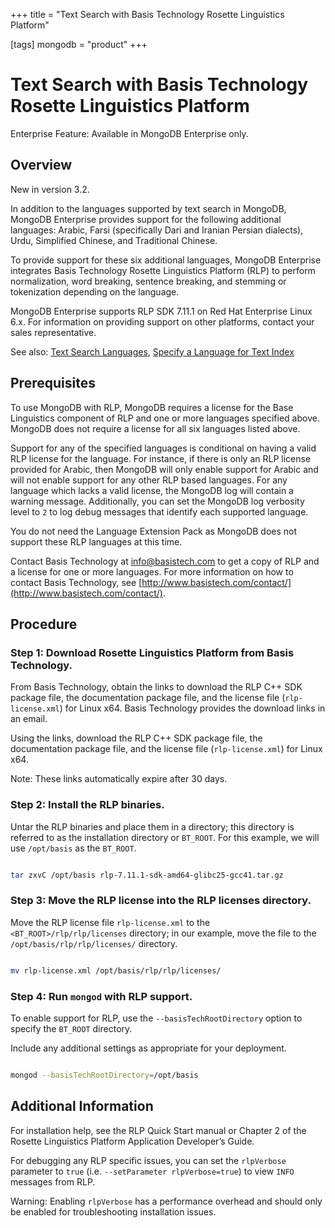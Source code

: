 +++
title = "Text Search with Basis Technology Rosette Linguistics Platform"

[tags]
mongodb = "product"
+++

# Text Search with Basis Technology Rosette Linguistics Platform

Enterprise Feature: Available in MongoDB Enterprise only.


## Overview

New in version 3.2.

In addition to the languages supported by text search in MongoDB,
MongoDB Enterprise provides support for the following additional
languages: Arabic, Farsi (specifically Dari and Iranian Persian
dialects), Urdu, Simplified Chinese, and Traditional Chinese.

To provide support for these six additional languages, MongoDB
Enterprise integrates Basis Technology Rosette Linguistics Platform
(RLP) to perform normalization, word breaking, sentence breaking, and
stemming or tokenization depending on the language.

MongoDB Enterprise supports RLP SDK 7.11.1 on Red Hat Enterprise Linux
6.x. For information on providing support on other platforms, contact
your sales representative.

See also: [Text Search Languages](https://docs.mongodb.com/manual/reference/text-search-languages), [Specify a Language for Text Index](https://docs.mongodb.com/manual/tutorial/specify-language-for-text-index)


## Prerequisites

To use MongoDB with RLP, MongoDB requires a license for the Base
Linguistics component of RLP and one or more languages specified above.
MongoDB does not require a license for all six languages listed above.

Support for any of the specified languages is conditional on having a
valid RLP license for the language. For instance, if there is only an
RLP license provided for Arabic, then MongoDB will only enable support
for Arabic and will not enable support for any other RLP based
languages. For any language which lacks a valid license, the MongoDB
log will contain a warning message. Additionally, you can set the
MongoDB log verbosity level to ``2`` to log debug messages that
identify each supported language.

You do not need the Language Extension Pack as MongoDB does not support
these RLP languages at this time.

Contact Basis Technology at [info@basistech.com](https://docs.mongodb.com/manual/tutorial/text-search-with-rlp.txt/mailto:info@basistech.com) to get a copy of RLP and
a license for one or more languages. For more information on how
to contact Basis Technology, see [http://www.basistech.com/contact/](http://www.basistech.com/contact/).


## Procedure


### Step 1: Download Rosette Linguistics Platform from Basis Technology.

From Basis Technology, obtain the links to download the RLP C++ SDK
package file, the documentation package file, and the license file
(``rlp-license.xml``) for Linux x64. Basis Technology provides the
download links in an email.

Using the links, download the RLP C++ SDK package file, the
documentation package file, and the license file
(``rlp-license.xml``) for Linux x64.

Note: These links automatically expire after 30 days.


### Step 2: Install the RLP binaries.

Untar the RLP binaries and place them in a directory; this directory
is referred to as the installation directory or ``BT_ROOT``. For this
example, we will use ``/opt/basis`` as the ``BT_ROOT``.

```sh

tar zxvC /opt/basis rlp-7.11.1-sdk-amd64-glibc25-gcc41.tar.gz

```


### Step 3: Move the RLP license into the RLP licenses directory.

Move the RLP license file ``rlp-license.xml`` to the
``<BT_ROOT>/rlp/rlp/licenses`` directory; in our example, move the
file to the ``/opt/basis/rlp/rlp/licenses/`` directory.

```sh

mv rlp-license.xml /opt/basis/rlp/rlp/licenses/

```


### Step 4: Run ``mongod`` with RLP support.

To enable support for RLP, use the ``--basisTechRootDirectory``
option to specify the ``BT_ROOT`` directory.

Include any additional settings as appropriate for your deployment.

```sh

mongod --basisTechRootDirectory=/opt/basis

```


## Additional Information

For installation help, see the RLP Quick Start manual or Chapter 2 of
the Rosette Linguistics Platform Application Developer’s Guide.

For debugging any RLP specific issues, you can set the ``rlpVerbose``
parameter to ``true`` (i.e. ``--setParameter rlpVerbose=true``) to view
``INFO`` messages from RLP.

Warning: Enabling ``rlpVerbose`` has a performance overhead and should only be enabled for troubleshooting installation issues.
